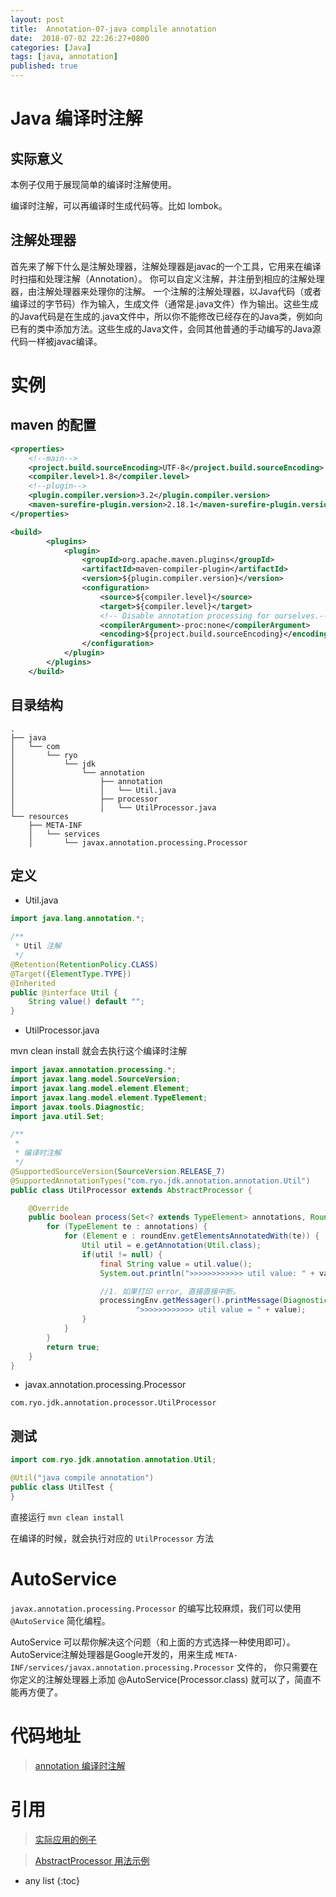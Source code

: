 ```yaml
---
layout: post
title:  Annotation-07-java complile annotation
date:  2018-07-02 22:26:27+0800
categories: [Java]
tags: [java, annotation]
published: true
---
```


# Java 编译时注解

## 实际意义

本例子仅用于展现简单的编译时注解使用。

编译时注解，可以再编译时生成代码等。比如 lombok。


## 注解处理器

首先来了解下什么是注解处理器，注解处理器是javac的一个工具，它用来在编译时扫描和处理注解（Annotation）。
你可以自定义注解，并注册到相应的注解处理器，由注解处理器来处理你的注解。
一个注解的注解处理器，以Java代码（或者编译过的字节码）作为输入，生成文件（通常是.java文件）作为输出。这些生成的Java代码是在生成的.java文件中，所以你不能修改已经存在的Java类，例如向已有的类中添加方法。这些生成的Java文件，会同其他普通的手动编写的Java源代码一样被javac编译。

# 实例

## maven 的配置

```xml
<properties>
    <!--main-->
    <project.build.sourceEncoding>UTF-8</project.build.sourceEncoding>
    <compiler.level>1.8</compiler.level>
    <!--plugin-->
    <plugin.compiler.version>3.2</plugin.compiler.version>
    <maven-surefire-plugin.version>2.18.1</maven-surefire-plugin.version>
</properties>

<build>
        <plugins>
            <plugin>
                <groupId>org.apache.maven.plugins</groupId>
                <artifactId>maven-compiler-plugin</artifactId>
                <version>${plugin.compiler.version}</version>
                <configuration>
                    <source>${compiler.level}</source>
                    <target>${compiler.level}</target>
                    <!-- Disable annotation processing for ourselves.-->
                    <compilerArgument>-proc:none</compilerArgument>
                    <encoding>${project.build.sourceEncoding}</encoding>
                </configuration>
            </plugin>
        </plugins>
    </build>
```

## 目录结构

```
.
├── java
│   └── com
│       └── ryo
│           └── jdk
│               └── annotation
│                   ├── annotation
│                   │   └── Util.java
│                   ├── processor
│                   │   └── UtilProcessor.java
└── resources
    ├── META-INF
    │   └── services
    │       └── javax.annotation.processing.Processor

```

## 定义

- Util.java

```java
import java.lang.annotation.*;

/**
 * Util 注解
 */
@Retention(RetentionPolicy.CLASS)
@Target({ElementType.TYPE})
@Inherited
public @interface Util {
    String value() default "";
}
```

- UtilProcessor.java

mvn clean install 就会去执行这个编译时注解

```java
import javax.annotation.processing.*;
import javax.lang.model.SourceVersion;
import javax.lang.model.element.Element;
import javax.lang.model.element.TypeElement;
import javax.tools.Diagnostic;
import java.util.Set;

/**
 *
 * 编译时注解
 */
@SupportedSourceVersion(SourceVersion.RELEASE_7)
@SupportedAnnotationTypes("com.ryo.jdk.annotation.annotation.Util")
public class UtilProcessor extends AbstractProcessor {

    @Override
    public boolean process(Set<? extends TypeElement> annotations, RoundEnvironment roundEnv) {
        for (TypeElement te : annotations) {
            for (Element e : roundEnv.getElementsAnnotatedWith(te)) {
                Util util = e.getAnnotation(Util.class);
                if(util != null) {
                    final String value = util.value();
                    System.out.println(">>>>>>>>>>>> util value: " + value);

                    //1. 如果打印 error, 直接直接中断。
                    processingEnv.getMessager().printMessage(Diagnostic.Kind.WARNING,
                            ">>>>>>>>>>>> util value = " + value);
                }
            }
        }
        return true;
    }
}
```

- javax.annotation.processing.Processor

```
com.ryo.jdk.annotation.processor.UtilProcessor
```

## 测试

```java
import com.ryo.jdk.annotation.annotation.Util;

@Util("java compile annotation")
public class UtilTest {
}
```

直接运行 `mvn clean install`

在编译的时候，就会执行对应的 `UtilProcessor` 方法

# AutoService

`javax.annotation.processing.Processor` 的编写比较麻烦，我们可以使用 `@AutoService` 简化编程。

AutoService 可以帮你解决这个问题（和上面的方式选择一种使用即可）。
AutoService注解处理器是Google开发的，用来生成 
`META-INF/services/javax.annotation.processing.Processor` 文件的，
你只需要在你定义的注解处理器上添加 @AutoService(Processor.class) 就可以了，简直不能再方便了。

# 代码地址

> [annotation 编译时注解](https://github.com/houbb/jdk/tree/master/jdk-annotation/src/main/java/com/ryo/jdk/annotation/)

# 引用

> [实际应用的例子](http://www.importnew.com/15246.html) 

> [AbstractProcessor 用法示例](http://blog.51cto.com/terryrao/1654812)

* any list
{:toc}